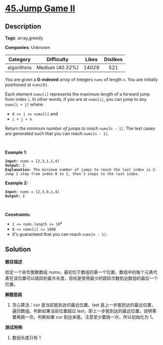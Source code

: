 # [45.Jump Game II](https://leetcode.com/problems/jump-game-ii/description/)

## Description

**Tags**: array,greedy

**Companies**: Unknown

|  Category  |   Difficulty    | Likes | Dislikes |
| :--------: | :-------------: | :---: | :------: |
| algorithms | Medium (40.32%) | 14029 |   521    |

<p>You are given a <strong>0-indexed</strong> array of integers <code>nums</code> of length <code>n</code>. You are initially positioned at <code>nums[0]</code>.</p>
<p>Each element <code>nums[i]</code> represents the maximum length of a forward jump from index <code>i</code>. In other words, if you are at <code>nums[i]</code>, you can jump to any <code>nums[i + j]</code> where:</p>
<ul>
  <li><code>0 &lt;= j &lt;= nums[i]</code> and</li>
  <li><code>i + j &lt; n</code></li>
</ul>
<p>Return <em>the minimum number of jumps to reach </em><code>nums[n - 1]</code>. The test cases are generated such that you can reach <code>nums[n - 1]</code>.</p>
<p>&nbsp;</p>
<p><strong class="example">Example 1:</strong></p>
<pre><code><strong>Input:</strong> nums = [2,3,1,1,4]
<strong>Output:</strong> 2
<strong>Explanation:</strong> The minimum number of jumps to reach the last index is 2. Jump 1 step from index 0 to 1, then 3 steps to the last index.</code></pre>
<p><strong class="example">Example 2:</strong></p>
<pre><code><strong>Input:</strong> nums = [2,3,0,1,4]
<strong>Output:</strong> 2</code></pre>
<p>&nbsp;</p>
<p><strong>Constraints:</strong></p>
<ul>
  <li><code>1 &lt;= nums.length &lt;= 10<sup>4</sup></code></li>
  <li><code>0 &lt;= nums[i] &lt;= 1000</code></li>
  <li>It&#39;s guaranteed that you can reach <code>nums[n - 1]</code>.</li>
</ul>

## Solution

**题目描述**

给定一个非负整数数组 nums，最初位于数组的第一个位置，数组中的每个元素代表在该位置可以跳跃的最大长度，目标是使用最少的跳跃次数到达数组的最后一个位置。

**解题思路**

1. 贪心算法：cur 是当前能到达的最远位置，last 是上一步能到达的最远位置，遍历数组。判断如果当前位置超过 last，即上一步能到达的最远位置，说明需要再跳一次。判断如果 cur 到达末尾。注意至少要跳一次，所以初始化为 1。

**测试用例**:

1. 数组长度只有 1

